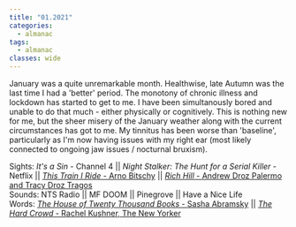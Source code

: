 ```yaml
---
title: "01.2021"
categories:
  - almanac
tags:
  - almanac
classes: wide
---
```


January was a quite unremarkable month. Healthwise, late Autumn was the last time I had a 'better' period. The monotony of chronic illness and lockdown has started to get to me. I have been simultanously bored and unable to do that much - either physically or cognitively. This is nothing new for me, but the sheer misery of the January weather along with the current circumstances has got to me. My tinnitus has been worse than 'baseline', particularly as I'm now having issues with my right ear (most likely connected to ongoing jaw issues / nocturnal bruxism).

Sights: _It's a Sin_ - Channel 4 || _Night Stalker: The Hunt for a Serial Killer_ - Netflix || [_This Train I Ride_ - Arno Bitschy](https://www.imdb.com/title/tt10783592/) || [_Rich Hill_ - Andrew Droz Palermo and Tracy Droz Tragos](https://www.imdb.com/title/tt2548738/)  
Sounds: NTS Radio || MF DOOM || Pinegrove || Have a Nice Life  
Words: [_The House of Twenty Thousand Books_ - Sasha Abramsky](https://www.goodreads.com/book/show/23106539-the-house-of-twenty-thousand-books) || [_The Hard Crowd_ - Rachel Kushner, The New Yorker](https://www.newyorker.com/magazine/2021/01/18/the-hard-crowd)  
